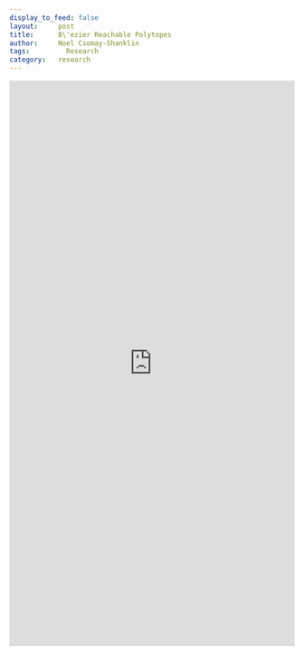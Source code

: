 ```yaml
---
display_to_feed: false
layout:     post
title:      B\'ezier Reachable Polytopes
author:     Noel Csomay-Shanklin
tags: 		  Research
category:   research
---
```


<iframe style="width:100%" height="1000px" src="https://noelc-s.github.io/website/img/BezierPolytopes.pdf" frameborder="0" allowfullscreen></iframe>
